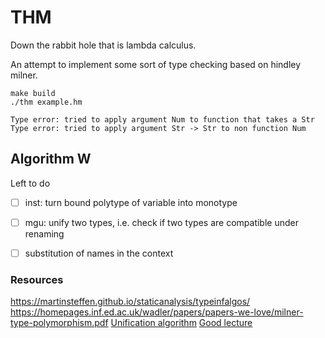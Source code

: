 # THM
Down the rabbit hole that is lambda calculus.

An attempt to implement some sort of type checking based on hindley milner.

```
make build
./thm example.hm

Type error: tried to apply argument Num to function that takes a Str
Type error: tried to apply argument Str -> Str to non function Num
```

## Algorithm W
Left to do
- [ ] inst: turn bound polytype of variable into monotype
- [ ] mgu: unify two types, i.e. check if two types are compatible under renaming
- [ ] substitution of names in the context


### Resources
https://martinsteffen.github.io/staticanalysis/typeinfalgos/
https://homepages.inf.ed.ac.uk/wadler/papers/papers-we-love/milner-type-polymorphism.pdf
[Unification algorithm](https://www.youtube.com/watch?v=KNbRLTLniZI)
[Good lecture](https://www.youtube.com/watch?v=OyrByPkiX7s)
